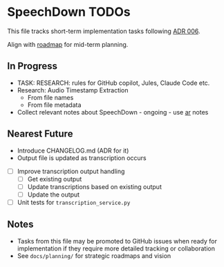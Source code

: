 # SpeechDown TODOs

This file tracks short-term implementation tasks following [ADR 006](docs/adrs/006_task_tracking_approach.md).

Align with [roadmap](docs/planning/roadmap.md) for mid-term planning.

## In Progress

- TASK: RESEARCH: rules for GitHub copilot, Jules, Claude Code etc.
- Research: Audio Timestamp Extraction
  - From file names
  - From file metadata
- Collect relevant notes about SpeechDown - ongoing - use [ar](docs/notes/ar.md) notes

## Nearest Future

- Introduce CHANGELOG.md (ADR for it)
- Output file is updated as transcription occurs
- [ ] Improve transcription output handling
  - [ ] Get existing output
  - [ ] Update transcriptions based on existing output
  - [ ] Update the output
- [ ] Unit tests for `transcription_service.py`

## Notes

- Tasks from this file may be promoted to GitHub issues when ready for implementation if they require more detailed tracking or collaboration
- See `docs/planning/` for strategic roadmaps and vision
